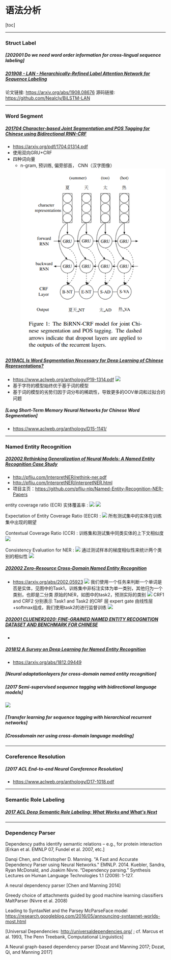 # 语法分析
[toc]

---
### Struct Label

##### [202001 Do we need word order information for cross-lingual sequence labeling]


##### [201908 - LAN - Hierarchically-Refined Label Attention Network for Sequence Labeling](../resources/notes/d0001/structlabel_201908_Hierarchically_Refined_Label_Attention_Network_for_Sequence_Labeling.md)
论文链接: https://arxiv.org/abs/1908.08676
源码链接: https://github.com/Nealcly/BiLSTM-LAN

---
### Word Segment

##### [201704 Character-based Joint Segmentation and POS Tagging for Chinese using Bidirectional RNN-CRF](../resources/notes/d0001/nlplac_201704_Character_based_Joint_Segmentation_and_POS_Tagging.md)
- https://arxiv.org/pdf/1704.01314.pdf
- 使用双向GRU+CRF
- 四种词向量
  - n-gram, 预训练, 偏旁部首， CNN（汉字图像）
![](../source/images/24203020202430530620.png)

##### [2019ACL Is Word Segmentation Necessary for Deep Learning of Chinese Representations?](../resources/notes/d0001/nlplac_2019_is_word_segmentation_necessary_for_deep_learning_of_chinese_representations.md)
- https://www.aclweb.org/anthology/P19-1314.pdf
![](../resources/images/d0001/411951541020512.png)
- 基于字符的模型始终优于基于词的模型
- 基于词的模型的劣势归因于词分布的稀疏性，导致更多的OOV单词和过拟合的问题

##### [Long Short-Term Memory Neural Networks for Chinese Word Segmentation]
- https://www.aclweb.org/anthology/D15-1141/

---
### Named Entity Recognition

##### [202002 Rethinking Generalization of Neural Models: A Named Entity Recognition Case Study](../resources/notes/d0001/ner_202002_Rethinking_Generalization_of_Neural_Models.md)
- http://pfliu.com/InterpretNER/rethink-ner.pdf
- http://pfliu.com/InterpretNER/interpretNER.html
- 项目主页：https://github.com/pfliu-nlp/Named-Entity-Recognition-NER-Papers

entity coverage ratio (ECR)  实体覆盖率
: ![](../resources/images/d0001/05802400920204174009.png)
![](../resources/images/d0001/05802170920204211709.png)

Expectation of Entity Coverage Ratio (EECR)
: ![](../resources/images/d0001/05802580920204365809.png)
所有测试集中的实体在训练集中出现的期望

Contextual Coverage Ratio (CCR)
: 训练集和测试集中同类实体的上下文相似度
![](../resources/images/d0001/05802570920204465709.png)

Consistency Evaluation for NER
: ![](../resources/images/d0001/05802000921204210009.png)
通过测试样本的梯度相似性来统计两个类别的相似性
![](../resources/images/d0001/05802590921204215909.png)


##### [202002 Zero-Resource Cross-Domain Named Entity Recognition](../resources/notes/d0001/ner_202002_Zero_Resource_Cross_Domain_Named_Entity_Recognition.md)
- https://arxiv.org/abs/2002.05923
![](../resources/images/d0001/05102190820204561908.png)
我们使用一个任务来判断一个单词是否是实体，见图中的Task1，训练集中非标注实体为单一类别，其他归为一个类别，也即是二分类
原始的NER，如图中的task2，预测实际的类别
![](../resources/images/d0001/05102230821204162308.png)
CRF1 and CRF2 分别表示 Task1 and Task2 的CRF 层
expert gate 由线性层+softmax组成，我们使用task2的进行监督训练
![](../resources/images/d0001/05102060821204220608.png)

##### [202001 CLUENER2020: FINE-GRAINED NAMED ENTITY  RECOGNITION DATASET AND BENCHMARK FOR CHINESE](../resources/notes/d0001/ner_202001_clue_ner_2020.md)
- 

##### [201812 A Survey on Deep Learning for Named Entity Recognition](../resources/notes/d0001/ner_201812_A_Survey_Named_Entity_Recognition.md)
- https://arxiv.org/abs/1812.09449


##### [Neural adaptationlayers for cross-domain named entity recognition]

##### [2017 Semi-supervised sequence tagging with bidirectional language models]
![](https://pic1.zhimg.com/80/v2-9684a85e96b80782c9c62ed74b8c3159_hd.jpg)


##### [Transfer learning for sequence tagging with hierarchical recurrent networks]

##### [Crossdomain ner using cross-domain language modeling]


--- 
### Coreference Resolution
##### [2017 ACL End-to-end Neural Coreference Resolution]
- https://www.aclweb.org/anthology/D17-1018.pdf


---
### Semantic Role Labeling
##### [2017 ACL Deep Semantic Role Labeling: What Works and What's Next]()


---
### Dependency Parser
Dependency paths identify semantic
relations – e.g., for protein interaction
[Erkan et al. EMNLP 07, Fundel et al. 2007, etc.]

Danqi Chen, and Christopher D. Manning. "A Fast and Accurate
Dependency Parser using Neural Networks." EMNLP. 2014.
Kuebler, Sandra, Ryan McDonald, and Joakim Nivre. “Dependency parsing.” Synthesis Lectures on Human Language Technologies 1.1 (2009): 1-127.

A neural dependency parser
[Chen and Manning 2014]

Greedy choice of attachments guided by good machine learning classifiers
MaltParser (Nivre et al. 2008)

Leading to SyntaxNet and the Parsey McParseFace model
https://research.googleblog.com/2016/05/announcing-syntaxnet-worlds-most.html


[Universal Dependencies: http://universaldependencies.org/ ;
cf. Marcus et al. 1993, The Penn Treebank, Computational Linguistics]

A Neural graph-based dependency parser
[Dozat and Manning 2017; Dozat, Qi, and Manning 2017]
